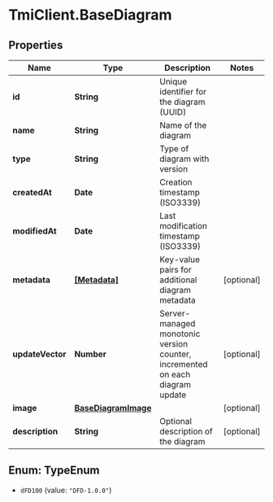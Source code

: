 # TmiClient.BaseDiagram

## Properties
Name | Type | Description | Notes
------------ | ------------- | ------------- | -------------
**id** | **String** | Unique identifier for the diagram (UUID) | 
**name** | **String** | Name of the diagram | 
**type** | **String** | Type of diagram with version | 
**createdAt** | **Date** | Creation timestamp (ISO3339) | 
**modifiedAt** | **Date** | Last modification timestamp (ISO3339) | 
**metadata** | [**[Metadata]**](Metadata.md) | Key-value pairs for additional diagram metadata | [optional] 
**updateVector** | **Number** | Server-managed monotonic version counter, incremented on each diagram update | [optional] 
**image** | [**BaseDiagramImage**](BaseDiagramImage.md) |  | [optional] 
**description** | **String** | Optional description of the diagram | [optional] 

<a name="TypeEnum"></a>
## Enum: TypeEnum

* `dFD100` (value: `"DFD-1.0.0"`)

